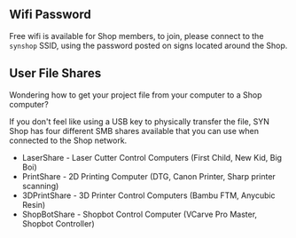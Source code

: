 ## Wifi Password
Free wifi is available for Shop members, to join, please connect to the `synshop` SSID, using the password posted on signs located around the Shop.

## User File Shares
Wondering how to get your project file from your computer to a Shop computer? 

If you don't feel like using a USB key to physically transfer the file, SYN Shop has four different SMB shares available that you can use when connected to the Shop network.

   - LaserShare - Laser Cutter Control Computers (First Child, New Kid, Big Boi)
   - PrintShare - 2D Printing Computer (DTG, Canon Printer, Sharp printer scanning)
   - 3DPrintShare - 3D Printer Control Computers (Bambu FTM, Anycubic Resin)
   - ShopBotShare - Shopbot Control Computer (VCarve Pro Master, Shopbot Controller)
